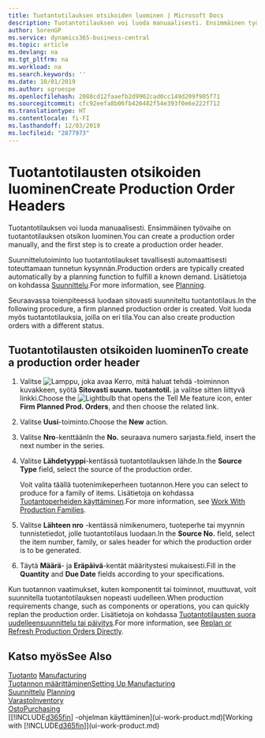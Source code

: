 ```yaml
---
title: Tuotantotilauksen otsikoiden luominen | Microsoft Docs
description: Tuotantotilauksen voi luoda manuaalisesti. Ensimmäinen työvaihe on tuotantotilauksen otsikon luominen.
author: SorenGP
ms.service: dynamics365-business-central
ms.topic: article
ms.devlang: na
ms.tgt_pltfrm: na
ms.workload: na
ms.search.keywords: ''
ms.date: 10/01/2019
ms.author: sgroespe
ms.openlocfilehash: 2088cd12faaefb2d9902cad0cc149d209f905f71
ms.sourcegitcommit: cfc92eefa8b06fb426482f54e393f0e6e222f712
ms.translationtype: HT
ms.contentlocale: fi-FI
ms.lasthandoff: 12/03/2019
ms.locfileid: "2877973"
---
```

# <a name="create-production-order-headers"></a><span data-ttu-id="4ff83-103">Tuotantotilausten otsikoiden luominen</span><span class="sxs-lookup"><span data-stu-id="4ff83-103">Create Production Order Headers</span></span>
<span data-ttu-id="4ff83-104">Tuotantotilauksen voi luoda manuaalisesti. Ensimmäinen työvaihe on tuotantotilauksen otsikon luominen.</span><span class="sxs-lookup"><span data-stu-id="4ff83-104">You can create a production order manually, and the first step is to create a production order header.</span></span>

<span data-ttu-id="4ff83-105">Suunnittelutoiminto luo tuotantotilaukset tavallisesti automaattisesti toteuttamaan tunnetun kysynnän.</span><span class="sxs-lookup"><span data-stu-id="4ff83-105">Production orders are typically created automatically by a planning function to fulfill a known demand.</span></span> <span data-ttu-id="4ff83-106">Lisätietoja on kohdassa [Suunnittelu](production-planning.md).</span><span class="sxs-lookup"><span data-stu-id="4ff83-106">For more information, see [Planning](production-planning.md).</span></span>   

<span data-ttu-id="4ff83-107">Seuraavassa toienpiteessä luodaan sitovasti suunniteltu tuotantotilaus.</span><span class="sxs-lookup"><span data-stu-id="4ff83-107">In the following procedure, a firm planned production order is created.</span></span> <span data-ttu-id="4ff83-108">Voit luoda myös tuotantotilauksia, joilla on eri tila.</span><span class="sxs-lookup"><span data-stu-id="4ff83-108">You can also create production orders with a different status.</span></span>  

## <a name="to-create-a-production-order-header"></a><span data-ttu-id="4ff83-109">Tuotantotilausten otsikoiden luominen</span><span class="sxs-lookup"><span data-stu-id="4ff83-109">To create a production order header</span></span>  
1.  <span data-ttu-id="4ff83-110">Valitse ![Lamppu, joka avaa Kerro, mitä haluat tehdä -toiminnon](media/ui-search/search_small.png "Kerro, mitä haluat tehdä") kuvakkeen, syötä **Sitovasti suunn. tuotantotil.** ja valitse sitten liittyvä linkki.</span><span class="sxs-lookup"><span data-stu-id="4ff83-110">Choose the ![Lightbulb that opens the Tell Me feature](media/ui-search/search_small.png "Tell me what you want to do") icon, enter **Firm Planned Prod. Orders**, and then choose the related link.</span></span>  
2.  <span data-ttu-id="4ff83-111">Valitse **Uusi**-toiminto.</span><span class="sxs-lookup"><span data-stu-id="4ff83-111">Choose the **New** action.</span></span>  
3.  <span data-ttu-id="4ff83-112">Valitse **Nro**-kenttään</span><span class="sxs-lookup"><span data-stu-id="4ff83-112">In the **No.**</span></span> <span data-ttu-id="4ff83-113">seuraava numero sarjasta.</span><span class="sxs-lookup"><span data-stu-id="4ff83-113">field, insert the next number in the series.</span></span>  
4.  <span data-ttu-id="4ff83-114">Valitse **Lähdetyyppi**-kentässä tuotantotilauksen lähde.</span><span class="sxs-lookup"><span data-stu-id="4ff83-114">In the **Source Type** field, select the source of the production order.</span></span>

    <span data-ttu-id="4ff83-115">Voit valita täällä tuotenimikeperheen tuotannon.</span><span class="sxs-lookup"><span data-stu-id="4ff83-115">Here you can select to produce for a family of items.</span></span> <span data-ttu-id="4ff83-116">Lisätietoja on kohdassa [Tuotantoperheiden käyttäminen](production-how-work-family.md).</span><span class="sxs-lookup"><span data-stu-id="4ff83-116">For more information, see [Work With Production Families](production-how-work-family.md).</span></span>
5.  <span data-ttu-id="4ff83-117">Valitse **Lähteen nro** -kentässä nimikenumero, tuoteperhe tai myynnin tunnistetiedot, jolle tuotantotilaus luodaan.</span><span class="sxs-lookup"><span data-stu-id="4ff83-117">In the **Source No.** field, select the item number, family, or sales header for which the production order is to be generated.</span></span>  
6.  <span data-ttu-id="4ff83-118">Täytä **Määrä**- ja **Eräpäivä**-kentät määritystesi mukaisesti.</span><span class="sxs-lookup"><span data-stu-id="4ff83-118">Fill in the **Quantity** and **Due Date** fields according to your specifications.</span></span>  

<span data-ttu-id="4ff83-119">Kun tuotannon vaatimukset, kuten komponentit tai toiminnot, muuttuvat, voit suunnitella tuotantotilauksen nopeasti uudelleen.</span><span class="sxs-lookup"><span data-stu-id="4ff83-119">When production requirements change, such as components or operations, you can quickly replan the production order.</span></span> <span data-ttu-id="4ff83-120">Lisätietoja on kohdassa [Tuotantotilausten suora uudelleensuunnittelu tai päivitys](production-how-to-replan-refresh-production-orders.md).</span><span class="sxs-lookup"><span data-stu-id="4ff83-120">For more information, see [Replan or Refresh Production Orders Directly](production-how-to-replan-refresh-production-orders.md).</span></span> 

## <a name="see-also"></a><span data-ttu-id="4ff83-121">Katso myös</span><span class="sxs-lookup"><span data-stu-id="4ff83-121">See Also</span></span>  
<span data-ttu-id="4ff83-122">[Tuotanto](production-manage-manufacturing.md)  </span><span class="sxs-lookup"><span data-stu-id="4ff83-122">[Manufacturing](production-manage-manufacturing.md)  </span></span>  
[<span data-ttu-id="4ff83-123">Tuotannon määrittäminen</span><span class="sxs-lookup"><span data-stu-id="4ff83-123">Setting Up Manufacturing</span></span>](production-configure-production-processes.md)  
<span data-ttu-id="4ff83-124">[Suunnittelu](production-planning.md)    </span><span class="sxs-lookup"><span data-stu-id="4ff83-124">[Planning](production-planning.md)    </span></span>  
[<span data-ttu-id="4ff83-125">Varasto</span><span class="sxs-lookup"><span data-stu-id="4ff83-125">Inventory</span></span>](inventory-manage-inventory.md)  
[<span data-ttu-id="4ff83-126">Osto</span><span class="sxs-lookup"><span data-stu-id="4ff83-126">Purchasing</span></span>](purchasing-manage-purchasing.md)  
<span data-ttu-id="4ff83-127">[[!INCLUDE[d365fin](includes/d365fin_md.md)] -ohjelman käyttäminen](ui-work-product.md)</span><span class="sxs-lookup"><span data-stu-id="4ff83-127">[Working with [!INCLUDE[d365fin](includes/d365fin_md.md)]](ui-work-product.md)</span></span>
